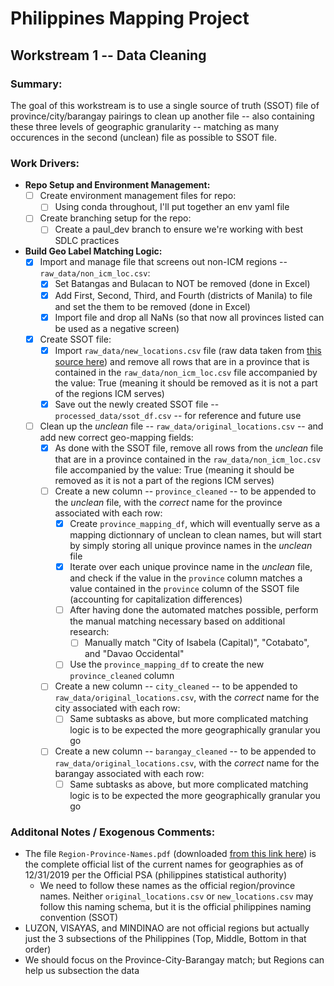# Philippines Mapping Project

## Workstream 1 -- Data Cleaning

### Summary: 
The goal of this workstream is to use a single source of truth (SSOT) file of province/city/barangay pairings to clean up another file -- also containing these three levels of geographic granularity -- matching as many occurences in the second (unclean) file as possible to SSOT file.

### Work Drivers:
- **Repo Setup and Environment Management:**
    - [ ] Create environment management files for repo:
        - [ ] Using conda throughout, I'll put together an env yaml file
    - [ ] Create branching setup for the repo:
        - [ ] Create a paul_dev branch to ensure we're working with best SDLC practices
- **Build Geo Label Matching Logic:**
    - [x] Import and manage file that screens out non-ICM regions -- `raw_data/non_icm_loc.csv`:
        - [x] Set Batangas and Bulacan to NOT be removed (done in Excel)
        - [x] Add First, Second, Third, and Fourth (districts of Manila) to file and set the them to be removed (done in Excel)
        - [x] Import file and drop all NaNs (so that now all provinces listed can be used as a negative screen)
    - [x] Create SSOT file:
        - [x] Import `raw_data/new_locations.csv` file (raw data taken from [this source here](https://gadm.org/download_country_v3.html)) and remove all rows that are in a province that is contained in the `raw_data/non_icm_loc.csv` file accompanied by the value: True (meaning it should be removed as it is not a part of the regions ICM serves)
        - [x] Save out the newly created SSOT file -- `processed_data/ssot_df.csv` -- for reference and future use
    - [ ] Clean up the *unclean* file --  `raw_data/original_locations.csv` -- and add new correct geo-mapping fields:
        - [x] As done with the SSOT file, remove all rows from the *unclean* file that are in a province contained in the `raw_data/non_icm_loc.csv` file accompanied by the value: True (meaning it should be removed as it is not a part of the regions ICM serves)
        - [ ] Create a new column -- `province_cleaned` -- to be appended to the *unclean* file, with the *correct* name for the province associated with each row:
            - [x] Create `province_mapping_df`, which will eventually serve as a mapping dictionnary of unclean to clean names, but will start by simply storing all unique province names in the *unclean* file
            - [x] Iterate over each unique province name in the *unclean* file, and check if the value in the `province` column matches a value contained in the `province` column of the SSOT file (accounting for capitalization differences)
            - [ ] After having done the automated matches possible, perform the manual matching necessary based on additional research:
                - [ ] Manually match "City of Isabela (Capital)", "Cotabato", and "Davao Occidental"
             - [ ] Use the `province_mapping_df` to create the new `province_cleaned` column
        - [ ] Create a new column -- `city_cleaned` -- to be appended to `raw_data/original_locations.csv`, with the *correct* name for the city associated with each row:
            - [ ] Same subtasks as above, but more complicated matching logic is to be expected the more geographically granular you go
        - [ ] Create a new column -- `barangay_cleaned` -- to be appended to `raw_data/original_locations.csv`, with the *correct* name for the barangay associated with each row:
            - [ ] Same subtasks as above, but more complicated matching logic is to be expected the more geographically granular you go

### Additonal Notes / Exogenous Comments:
- The file `Region-Province-Names.pdf` (downloaded [from this link here](https://psa.gov.ph/classification/psgc/)) is the complete official list of the current names for geographies as of 12/31/2019 per the Official PSA (philippines statistical authority)
    - We need to follow these names as the official region/province names. Neither `original_locations.csv` or `new_locations.csv` may follow this naming schema, but it is the official philippines naming convention (SSOT)
- LUZON, VISAYAS, and MINDINAO are not official regions but actually just the 3 subsections of the Philippines (Top, Middle, Bottom in that order)
- We should focus on the Province-City-Barangay match; but Regions can help us subsection the data